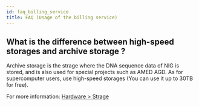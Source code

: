 ```yaml
--- 
id: faq_billing_service
title: FAQ (Usage of the billing service)
---
```


## What is the difference between high-speed storages and archive storage ?

Archive storage is the strage where the DNA sequence data of NIG is stored, and is also used for special projects such as AMED AGD. As for supercomputer users, use high-speed storages (You can use it up to 30TB for free).

For more information: [Hardware > Strage](/guides/hardware#strage)